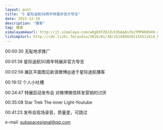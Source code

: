 ```yaml
---
layout: post
title: "5 星际迷航50周年特展非官方导览"
date: 2015-12-18
description: "播客"
tag: 播客
ximalayam4aurl: http://jt.ximalaya.com/wKgDXFZ0J2Lh3bAqAnJbzTMPAK8949.m4a?channel=rss&album_id=3135361&track_id=10897951&uid=6418191&jt=http://audio.xmcdn.com/group12/M04/CF/22/wKgDXFZ0J2Lh3bAqAnJbzTMPAK8949.m4a
lizhimp3url: http://cdn.lizhi.fm/audio/2016/01/30/2514499281155511814_hd.mp3
---   
```


00:00:30 无耻地求推广

00:01:38 星际迷航50周年特展非官方导览

00:02:56 展区平面图见新浪微博@迷于星际迷航播客

00:19:12 个人小吐槽

00:24:47 特展启动发布会 对微博微信转发营销的讨厌

00:35:08 Star Trek The inner Light-Youtube

00:41:23 发布会现场录音，质量差，可跳过

e-mail: [subspacesignal@qq.com](mailto:subspacesignal@qq.com)